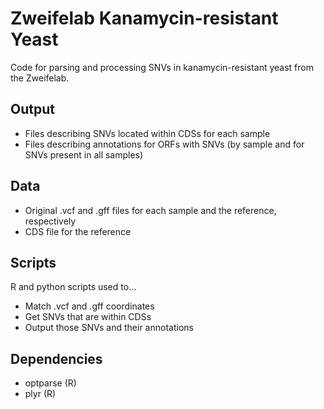 # Zweifelab Kanamycin-resistant Yeast
Code for parsing and processing SNVs in kanamycin-resistant yeast from the Zweifelab. 
## Output
* Files describing SNVs located within CDSs for each sample
* Files describing annotations for ORFs with SNVs (by sample and for SNVs present in all samples)
## Data
* Original .vcf and .gff files for each sample and the reference, respectively
* CDS file for the reference
## Scripts
R and python scripts used to...
  * Match .vcf and .gff coordinates
  * Get SNVs that are within CDSs
  * Output those SNVs and their annotations
## Dependencies
* optparse (R)
* plyr (R)
